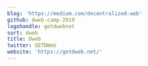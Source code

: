 ```yaml
---
blog: 'https://medium.com/decentralized-web'
github: dweb-camp-2019
logohandle: getdwebnet
sort: dweb
title: Dweb
twitter: GETDWeb
website: 'https://getdweb.net/'
---
```

